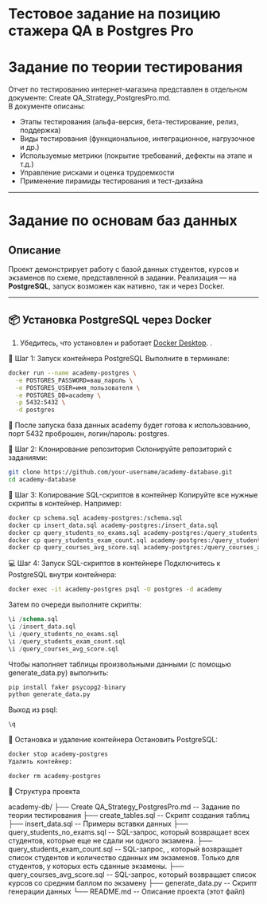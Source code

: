 # **Тестовое задание на позицию стажера QA в Postgres Pro**

# Задание по теории тестирования

Отчет по тестированию интернет-магазина представлен в отдельном документе: Create QA_Strategy_PostgresPro.md.  
В документе описаны:
- Этапы тестирования (альфа-версия, бета-тестирование, релиз, поддержка)
- Виды тестирования (функциональное, интеграционное, нагрузочное и др.)
- Используемые метрики (покрытие требований, дефекты на этапе и т.д.)
- Управление рисками и оценка трудоемкости
- Применение пирамиды тестирования и тест-дизайна

---

# Задание по основам баз данных
## Описание

Проект демонстрирует работу с базой данных студентов, курсов и экзаменов по схеме, представленной в задании. Реализация — на **PostgreSQL**, запуск возможен как нативно, так и через Docker.

---

## 📦 Установка PostgreSQL через Docker

1. Убедитесь, что установлен и работает [Docker Desktop](https://www.docker.com/products/docker-desktop/).
.

🔧 Шаг 1: Запуск контейнера PostgreSQL
Выполните в терминале:

```bash
docker run --name academy-postgres \
  -e POSTGRES_PASSWORD=ваш_пароль \
  -e POSTGRES_USER=имя_пользователя \
  -e POSTGRES_DB=academy \
  -p 5432:5432 \
  -d postgres
```

📌 После запуска база данных academy будет готова к использованию, порт 5432 проброшен, логин/пароль: postgres.

📁 Шаг 2: Клонирование репозитория
Склонируйте репозиторий с заданиями:

```bash
git clone https://github.com/your-username/academy-database.git
cd academy-database
```

📂 Шаг 3: Копирование SQL-скриптов в контейнер
Копируйте все нужные скрипты в контейнер. Например:

```bash
docker cp schema.sql academy-postgres:/schema.sql
docker cp insert_data.sql academy-postgres:/insert_data.sql
docker cp query_students_no_exams.sql academy-postgres:/query_students_no_exams.sql
docker cp query_students_exam_count.sql academy-postgres:/query_students_exam_count.sql
docker cp query_courses_avg_score.sql academy-postgres:/query_courses_avg_score.sql
```
💻 Шаг 4: Запуск SQL-скриптов в контейнере
Подключитесь к PostgreSQL внутри контейнера:

```bash
docker exec -it academy-postgres psql -U postgres -d academy
```
Затем по очереди выполните скрипты:

```sql
\i /schema.sql
\i /insert_data.sql
\i /query_students_no_exams.sql
\i /query_students_exam_count.sql
\i /query_courses_avg_score.sql
```
Чтобы наполняет таблицы произвольными данными (с помощью generate_data.py) выполнить:

```sql
pip install faker psycopg2-binary
python generate_data.py
```
Выход из psql:
```sql
\q
```
🧼 Остановка и удаление контейнера
Остановить PostgreSQL:

```bash
docker stop academy-postgres
Удалить контейнер:
```

```bash
docker rm academy-postgres
```

📂 Структура проекта

academy-db/
├── Create QA_Strategy_PostgresPro.md    -- Задание по теории тестирования
├── create_tables.sql                    -- Скрипт создания таблиц
├── insert_data.sql                      -- Примеры вставки данных
├── query_students_no_exams.sql          -- SQL-запрос, который возвращает всех студентов, которые еще не сдали ни одного экзамена.
├── query_students_exam_count.sql        -- SQL-запрос, , который возвращает список студентов и количество сданных им экзаменов. Только для студентов, у которых есть сданные экзамены.
├── query_courses_avg_score.sql          -- SQL-запрос, который возвращает список курсов со средним баллом по экзамену
├── generate_data.py                     -- Скрипт генерации данных
└── README.md                            -- Описание проекта (этот файл)
